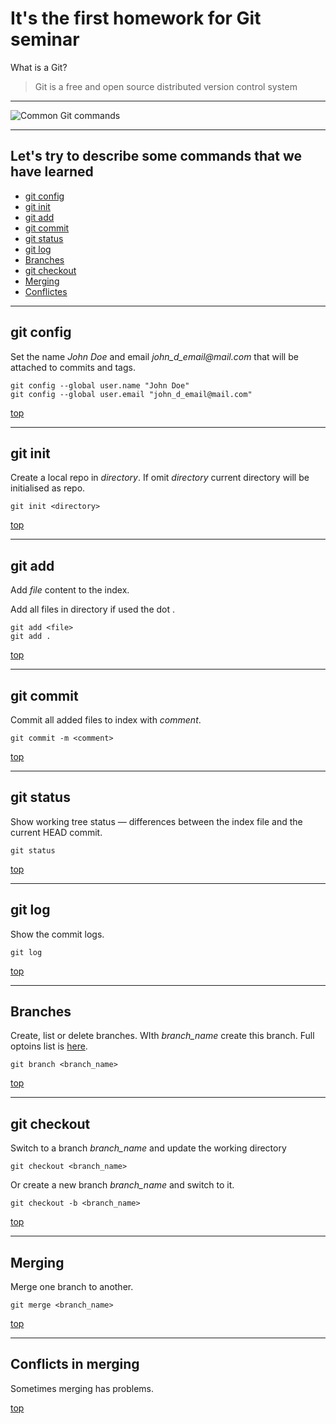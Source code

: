 # It's the first homework for Git seminar

What is a Git?
> Git is a free and open source distributed version control system
---

![Common Git commands](https://res.cloudinary.com/practicaldev/image/fetch/s--ShHSfi-a--/c_imagga_scale,f_auto,fl_progressive,h_900,q_auto,w_1600/https://cl.ly/1N2U2i2Z2C16/Image%25202018-04-11%2520at%252012.47.23%2520PM.png)

<a id="top"></a>

---
## Let's try to describe some commands that we have learned  
* [git config](#config)
* [git init](#init)
* [git add](#add)
* [git commit](#commit)
* [git status](#status)
* [git log](#log)
* [Branches](#branch)
* [git checkout](#checkout)
* [Merging](#merge)
* [Conflictes](#conflict)

<a id="config"></a>

---
## git config

Set the name _John Doe_ and email _john_d_email@mail.com_ that will be attached to commits and tags.
```
git config --global user.name "John Doe"
git config --global user.email "john_d_email@mail.com"
```
[top](#top)

<a id="init"></a>

---
## git init

Create a local repo in _directory_.
If omit _directory_ current directory will be initialised as repo.
```
git init <directory>
```
[top](#top)

<a id="add"></a>

---
## git add

Add _file_ content to the index. 

Add all files in directory if used the dot .

```
git add <file>
git add .
```
[top](#top)

<a id="commit"></a>

---
## git commit

Commit all added files to index with _comment_.

```
git commit -m <comment>
```
[top](#top)

<a id="status"></a>

---
## git status

Show working tree status — differences between the index file and the current HEAD
 commit. 

```
git status 
```
[top](#top)

<a id="log"></a>

---
## git log

Show the commit logs.

```
git log
```
[top](#top)

<a id="branch"></a>

---
## Branches

Create, list or delete branches. WIth _branch_name_ create this branch. Full optoins list is [here](https://git-scm.com/docs/git-branch).

```
git branch <branch_name>
```
[top](#top)

<a id="checkout"></a>

---
## git checkout

Switch to a branch _branch_name_ and update the working directory

```
git checkout <branch_name>
```

Or create a new branch _branch_name_ and switch to it.

```
git checkout -b <branch_name>
```

[top](#top)

<a id="merge"></a>

---
## Merging

Merge one branch to another.

```
git merge <branch_name>
```
[top](#top)

<a id="conflict"></a>

---
## Conflicts in merging

Sometimes merging has problems. 

[top](#top)
